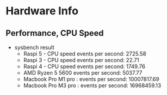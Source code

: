 # Hardware Info
## Performance, CPU Speed 
- sysbench result
  - Raspi 5 - CPU speed events per second:  2725.58  
  - Raspi 3 - CPU speed events per second:  22.71                                                                                       
  - Raspi 4 - CPU speed events per second:  1749.76
  - AMD Ryzen 5 5600 events per second:  5037.77
  - Macbook Pro M1 pro : events per second: 10007817.69
  - Macbook Pro M3 pro : events per second: 16968459.13
